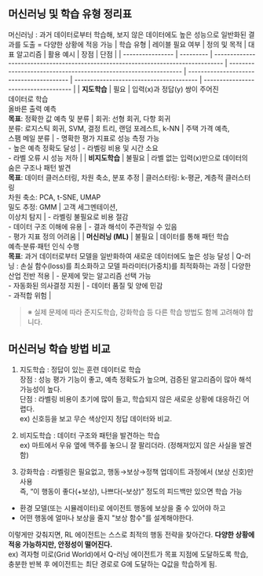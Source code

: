 ## 머신러닝 및 학습 유형 정리표
머신러닝 : 과거 데이터로부터 학습해, 보지 않은 데이터에도 높은 성능으로 일반화된 결과를 도출 = 다양한 상황에 적응 가능
| 학습 유형         | 레이블 필요 여부 | 정의 및 목적                                                                           | 대표 알고리즘                                                         | 활용 예시                | 장점                                      | 단점                                   |
| ---------------- | --------- | --------------------------------------------------------------------------------- | --------------------------------------------------------------- | ---------------------------------------- | --------------------------------------- | ------------------------------------ |
| **지도학습**      | 필요        | 입력(x)과 정답(y) 쌍이 주어진 <br>데이터로 학습<br>올바른 출력 예측<br>**목표**: 정확한 값 예측 및 분류                 | 회귀: 선형 회귀, 다항 회귀<br>분류: 로지스틱 회귀, SVM, 결정 트리, 랜덤 포레스트, k-NN      | 주택 가격 예측,<br>스팸 메일 분류 | - 명확한 평가 지표로 성능 측정 가능<br>- 높은 예측 정확도 달성 | - 라벨링 비용 및 시간 소요<br>- 라벨 오류 시 성능 저하  |
| **비지도학습**     | 불필요       | 라벨 없는 입력(x)만으로 데이터의 숨은 구조나 패턴 발견<br>**목표**: 데이터 클러스터링, 차원 축소, 분포 추정               | 클러스터링: k-평균, 계층적 클러스터링<br>차원 축소: PCA, t-SNE, UMAP<br>밀도 추정: GMM | 고객 세그멘테이션,<br>이상치 탐지  | - 라벨링 불필요로 비용 절감<br>- 데이터 구조 이해에 유용     | - 결과 해석이 주관적일 수 있음<br>- 평가 지표 정의 어려움 |
| **머신러닝 (ML)** | 불필요        | 데이터를 통해 패턴 학습<br>예측·분류·패턴 인식 수행<br>**목표**: 과거 데이터로부터 모델을 일반화하여 새로운 데이터에도 높은 성능 달성 |  Q-러닝 : 손실 함수(loss)를 최소화하고 모델 파라미터(가중치)를 최적화하는 과정                                                               | 다양한 산업 전반 적용         | - 문제에 맞는 알고리즘 선택 가능<br>- 자동화된 의사결정 지원   | - 데이터 품질 및 양에 민감<br>- 과적합 위험         |

> ※ 실제 문제에 따라 준지도학습, 강화학습 등 다른 학습 방법도 함께 고려해야 합니다.

## 머신러닝 학습 방법 비교
1. 지도학습 : 정답이 있는 훈련 데이터로 학습<br>
장점 : 성능 평가 기능이 좋고, 예측 정확도가 높으며, 검증된 알고리즘이 많아 해석 가능성이 높다.<br>
단점 : 라벨링 비용이 초기에 많이 들고, 학습되지 않은 새로운 상황에 대응하긴 어렵다.<br>
ex) 신호등을 보고 무슨 색상인지 정답 데이터와 비교.

2. 비지도학습 : 데이터 구조와 패턴을 발견하는 학습<br>
ex) 마트에서 우유 옆에 맥주를 놓으니 잘 팔리더라. (정해져있지 않은 사실을 발견함)<br>

3. 강화학습 : 라벨링은 필요없고, 행동→보상→정책 업데이트 과정에서 (보상 신호)만 사용<br>
즉, “이 행동이 좋다(+보상), 나쁘다(–보상)” 정도의 피드백만 있으면 학습 가능<br>
- 환경 모델(또는 시뮬레이터)로 에이전트 행동에 보상을 줄 수 있어야 하고<br>
- 어떤 행동에 얼마나 보상을 줄지 "보상 함수"를 설계해야한다.<br>

이렇게만 갖춰지면, RL 에이전트는 스스로 최적의 행동 전략을 찾아간다.
**다양한 상황에 적응 가능하지만, 안정성이 떨어진다.**<br>
ex) 격자형 미로(Grid World)에서 Q-러닝 에이전트가 목표 지점에 도달하도록 학습, 충분한 반복 후 에이전트는 최단 경로로 G에 도달하는 Q값을 학습하게 됨.
